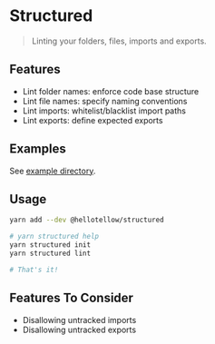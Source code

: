 # Structured

> Linting your folders, files, imports and exports.

## Features

- Lint folder names: enforce code base structure
- Lint file names: specify naming conventions
- Lint imports: whitelist/blacklist import paths
- Lint exports: define expected exports

## Examples

See [example directory](examples/all-features/).

## Usage

```bash
yarn add --dev @hellotellow/structured

# yarn structured help
yarn structured init
yarn structured lint

# That's it!
```

## Features To Consider

- Disallowing untracked imports
- Disallowing untracked exports

